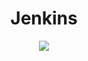 # <div align="center"> Jenkins </div>

<p align="center">
  <img src="https://github.com/user-attachments/assets/c39c6d92-0b6f-41f5-a1c3-a39d120c467d"/>
</p>
